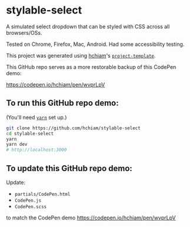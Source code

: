 # stylable-select

A simulated select dropdown that can be styled with CSS across all browsers/OSs.

Tested on Chrome, Firefox, Mac, Android. Had some accessibility testing.

This project was generated using [hchiam](https://github.com/hchiam)'s [`project-template`](https://github.com/hchiam/project-template).

This GitHub repo serves as a more restorable backup of this CodePen demo:

https://codepen.io/hchiam/pen/wvprLpV

## To run this GitHub repo demo:

(You'll need [`yarn`](https://github.com/hchiam/learning-yarn) set up.)

```sh
git clone https://github.com/hchiam/stylable-select
cd stylable-select
yarn
yarn dev
# http://localhost:3000
```

## To update this GitHub repo demo:

Update:

- `partials/CodePen.html`
- `CodePen.js`
- `CodePen.scss`

to match the CodePen demo https://codepen.io/hchiam/pen/wvprLpV
